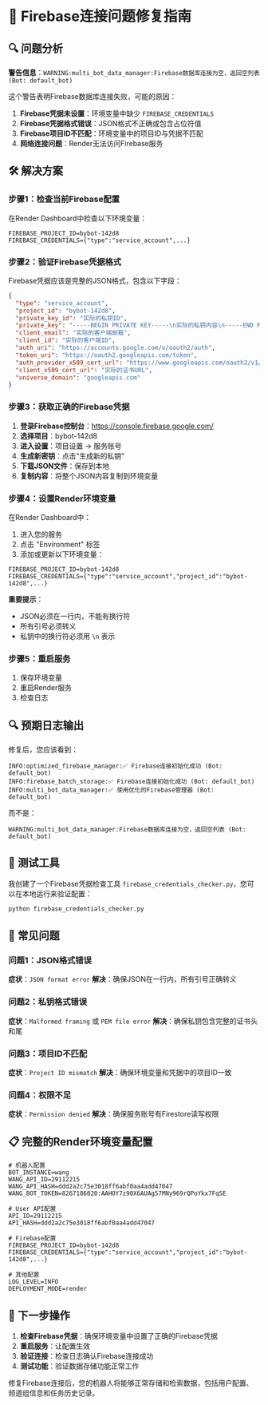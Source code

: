 # 🔧 Firebase连接问题修复指南

## 🔍 问题分析

**警告信息**：`WARNING:multi_bot_data_manager:Firebase数据库连接为空，返回空列表 (Bot: default_bot)`

这个警告表明Firebase数据库连接失败，可能的原因：

1. **Firebase凭据未设置**：环境变量中缺少 `FIREBASE_CREDENTIALS`
2. **Firebase凭据格式错误**：JSON格式不正确或包含占位符值
3. **Firebase项目ID不匹配**：环境变量中的项目ID与凭据不匹配
4. **网络连接问题**：Render无法访问Firebase服务

## 🛠️ 解决方案

### 步骤1：检查当前Firebase配置

在Render Dashboard中检查以下环境变量：

```
FIREBASE_PROJECT_ID=bybot-142d8
FIREBASE_CREDENTIALS={"type":"service_account",...}
```

### 步骤2：验证Firebase凭据格式

Firebase凭据应该是完整的JSON格式，包含以下字段：

```json
{
  "type": "service_account",
  "project_id": "bybot-142d8",
  "private_key_id": "实际的私钥ID",
  "private_key": "-----BEGIN PRIVATE KEY-----\n实际的私钥内容\n-----END PRIVATE KEY-----\n",
  "client_email": "实际的客户端邮箱",
  "client_id": "实际的客户端ID",
  "auth_uri": "https://accounts.google.com/o/oauth2/auth",
  "token_uri": "https://oauth2.googleapis.com/token",
  "auth_provider_x509_cert_url": "https://www.googleapis.com/oauth2/v1/certs",
  "client_x509_cert_url": "实际的证书URL",
  "universe_domain": "googleapis.com"
}
```

### 步骤3：获取正确的Firebase凭据

1. **登录Firebase控制台**：https://console.firebase.google.com/
2. **选择项目**：bybot-142d8
3. **进入设置**：项目设置 → 服务账号
4. **生成新密钥**：点击"生成新的私钥"
5. **下载JSON文件**：保存到本地
6. **复制内容**：将整个JSON内容复制到环境变量

### 步骤4：设置Render环境变量

在Render Dashboard中：

1. 进入您的服务
2. 点击 "Environment" 标签
3. 添加或更新以下环境变量：

```
FIREBASE_PROJECT_ID=bybot-142d8
FIREBASE_CREDENTIALS={"type":"service_account","project_id":"bybot-142d8",...}
```

**重要提示**：
- JSON必须在一行内，不能有换行符
- 所有引号必须转义
- 私钥中的换行符必须用 `\n` 表示

### 步骤5：重启服务

1. 保存环境变量
2. 重启Render服务
3. 检查日志

## 🔍 预期日志输出

修复后，您应该看到：

```
INFO:optimized_firebase_manager:✅ Firebase连接初始化成功 (Bot: default_bot)
INFO:firebase_batch_storage:✅ Firebase连接初始化成功 (Bot: default_bot)
INFO:multi_bot_data_manager:✅ 使用优化的Firebase管理器 (Bot: default_bot)
```

而不是：
```
WARNING:multi_bot_data_manager:Firebase数据库连接为空，返回空列表 (Bot: default_bot)
```

## 🧪 测试工具

我创建了一个Firebase凭据检查工具 `firebase_credentials_checker.py`，您可以在本地运行来验证配置：

```bash
python firebase_credentials_checker.py
```

## 🚨 常见问题

### 问题1：JSON格式错误
**症状**：`JSON format error`
**解决**：确保JSON在一行内，所有引号正确转义

### 问题2：私钥格式错误
**症状**：`Malformed framing` 或 `PEM file error`
**解决**：确保私钥包含完整的证书头和尾

### 问题3：项目ID不匹配
**症状**：`Project ID mismatch`
**解决**：确保环境变量和凭据中的项目ID一致

### 问题4：权限不足
**症状**：`Permission denied`
**解决**：确保服务账号有Firestore读写权限

## 📋 完整的Render环境变量配置

```
# 机器人配置
BOT_INSTANCE=wang
WANG_API_ID=29112215
WANG_API_HASH=ddd2a2c75e3018ff6abf0aa4add47047
WANG_BOT_TOKEN=8267186020:AAHOY7z90X6AUAg57MNy969rQPoYkx7FqSE

# User API配置
API_ID=29112215
API_HASH=ddd2a2c75e3018ff6abf0aa4add47047

# Firebase配置
FIREBASE_PROJECT_ID=bybot-142d8
FIREBASE_CREDENTIALS={"type":"service_account","project_id":"bybot-142d8",...}

# 其他配置
LOG_LEVEL=INFO
DEPLOYMENT_MODE=render
```

## 🎯 下一步操作

1. **检查Firebase凭据**：确保环境变量中设置了正确的Firebase凭据
2. **重启服务**：让配置生效
3. **验证连接**：检查日志确认Firebase连接成功
4. **测试功能**：验证数据存储功能正常工作

修复Firebase连接后，您的机器人将能够正常存储和检索数据，包括用户配置、频道组信息和任务历史记录。
